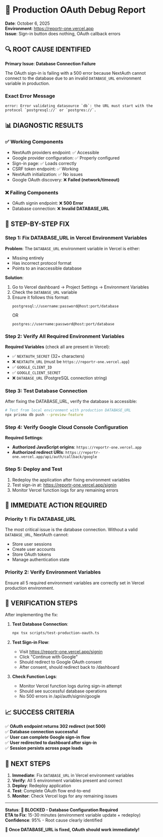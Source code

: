 # 🚨 Production OAuth Debug Report

**Date**: October 6, 2025  
**Environment**: https://reportr-one.vercel.app  
**Issue**: Sign-in button does nothing, OAuth callback errors  

## 🔍 ROOT CAUSE IDENTIFIED

**Primary Issue**: **Database Connection Failure**

The OAuth sign-in is failing with a 500 error because NextAuth cannot connect to the database due to an invalid `DATABASE_URL` environment variable in production.

### Exact Error Message
```
error: Error validating datasource `db`: the URL must start with the protocol `postgresql://` or `postgres://`.
```

## 📊 DIAGNOSTIC RESULTS

### ✅ Working Components
- NextAuth providers endpoint: ✅ Accessible
- Google provider configuration: ✅ Properly configured
- Sign-in page: ✅ Loads correctly
- CSRF token endpoint: ✅ Working
- NextAuth initialization: ✅ No issues
- Google OAuth discovery: ❌ **Failed (network/timeout)**

### ❌ Failing Components
- OAuth signin endpoint: ❌ **500 Error**
- Database connection: ❌ **Invalid DATABASE_URL**

## 🔧 STEP-BY-STEP FIX

### Step 1: Fix DATABASE_URL in Vercel Environment Variables

**Problem**: The `DATABASE_URL` environment variable in Vercel is either:
- Missing entirely
- Has incorrect protocol format
- Points to an inaccessible database

**Solution**:
1. Go to Vercel dashboard → Project Settings → Environment Variables
2. Check the `DATABASE_URL` variable
3. Ensure it follows this format:
   ```
   postgresql://username:password@host:port/database
   ```
   OR
   ```
   postgres://username:password@host:port/database
   ```

### Step 2: Verify All Required Environment Variables

**Required Variables** (check all are present in Vercel):
- ✅ `NEXTAUTH_SECRET` (32+ characters)
- ❌ `NEXTAUTH_URL` (must be `https://reportr-one.vercel.app`)
- ✅ `GOOGLE_CLIENT_ID` 
- ✅ `GOOGLE_CLIENT_SECRET`
- ❌ `DATABASE_URL` (PostgreSQL connection string)

### Step 3: Test Database Connection

After fixing the DATABASE_URL, verify the database is accessible:

```bash
# Test from local environment with production DATABASE_URL
npx prisma db push --preview-feature
```

### Step 4: Verify Google Cloud Console Configuration

**Required Settings**:
- **Authorized JavaScript origins**: `https://reportr-one.vercel.app`
- **Authorized redirect URIs**: `https://reportr-one.vercel.app/api/auth/callback/google`

### Step 5: Deploy and Test

1. Redeploy the application after fixing environment variables
2. Test sign-in at: https://reportr-one.vercel.app/signin
3. Monitor Vercel function logs for any remaining errors

## 🎯 IMMEDIATE ACTION REQUIRED

### Priority 1: Fix DATABASE_URL
The most critical issue is the database connection. Without a valid `DATABASE_URL`, NextAuth cannot:
- Store user sessions
- Create user accounts
- Store OAuth tokens
- Manage authentication state

### Priority 2: Verify Environment Variables
Ensure all 5 required environment variables are correctly set in Vercel production environment.

## 🧪 VERIFICATION STEPS

After implementing the fix:

1. **Test Database Connection**:
   ```bash
   npx tsx scripts/test-production-oauth.ts
   ```

2. **Test Sign-in Flow**:
   - Visit https://reportr-one.vercel.app/signin
   - Click "Continue with Google"
   - Should redirect to Google OAuth consent
   - After consent, should redirect back to /dashboard

3. **Check Function Logs**:
   - Monitor Vercel function logs during sign-in attempt
   - Should see successful database operations
   - No 500 errors in /api/auth/signin/google

## 📈 SUCCESS CRITERIA

✅ **OAuth endpoint returns 302 redirect (not 500)**  
✅ **Database connection successful**  
✅ **User can complete Google sign-in flow**  
✅ **User redirected to dashboard after sign-in**  
✅ **Session persists across page loads**  

## 🔄 NEXT STEPS

1. **Immediate**: Fix `DATABASE_URL` in Vercel environment variables
2. **Verify**: All 5 environment variables present and correct
3. **Deploy**: Redeploy application
4. **Test**: Complete OAuth flow end-to-end
5. **Monitor**: Check Vercel logs for any remaining issues

---

**Status**: 🔴 **BLOCKED - Database Configuration Required**  
**ETA to Fix**: 15-30 minutes (environment variable update + redeploy)  
**Confidence**: 95% - Root cause clearly identified  

**🚀 Once DATABASE_URL is fixed, OAuth should work immediately!**